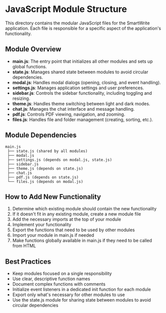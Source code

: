 # JavaScript Module Structure

This directory contains the modular JavaScript files for the SmartWrite application. Each file is responsible for a specific aspect of the application's functionality.

## Module Overview

- **main.js**: The entry point that initializes all other modules and sets up global functions.
- **state.js**: Manages shared state between modules to avoid circular dependencies.
- **modal.js**: Handles modal dialogs (opening, closing, and event handling).
- **settings.js**: Manages application settings and user preferences.
- **sidebar.js**: Controls the sidebar functionality, including toggling and resizing.
- **theme.js**: Handles theme switching between light and dark modes.
- **chat.js**: Manages the chat interface and message handling.
- **pdf.js**: Controls PDF viewing, navigation, and zooming.
- **files.js**: Handles file and folder management (creating, sorting, etc.).

## Module Dependencies

```
main.js
 ├── state.js (shared by all modules)
 ├── modal.js
 ├── settings.js (depends on modal.js, state.js)
 ├── sidebar.js
 ├── theme.js (depends on state.js)
 ├── chat.js
 ├── pdf.js (depends on state.js)
 └── files.js (depends on modal.js)
```

## How to Add New Functionality

1. Determine which existing module should contain the new functionality
2. If it doesn't fit in any existing module, create a new module file
3. Add the necessary imports at the top of your module
4. Implement your functionality
5. Export the functions that need to be used by other modules
6. Import your module in main.js if needed
7. Make functions globally available in main.js if they need to be called from HTML

## Best Practices

- Keep modules focused on a single responsibility
- Use clear, descriptive function names
- Document complex functions with comments
- Initialize event listeners in a dedicated init function for each module
- Export only what's necessary for other modules to use
- Use the state.js module for sharing state between modules to avoid circular dependencies 